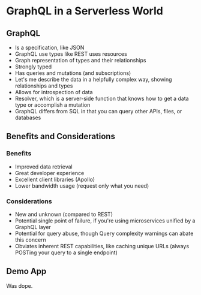 # GraphQL in a Serverless World

## GraphQL

* Is a specification, like JSON
* GraphQL use types like REST uses resources
* Graph representation of types and their relationships
* Strongly typed
* Has queries and mutations (and subscriptions)
* Let's me describe the data in a helpfully complex way, showing relationships and types
* Allows for introspection of data
* Resolver, which is a server-side function that knows how to get a data type or accomplish a mutation
* GraphQL differs from SQL in that you can query other APIs, files, or databases

## Benefits and Considerations

### Benefits

* Improved data retrieval
* Great developer experience
* Excellent client libraries (Apollo)
* Lower bandwidth usage (request only what you need)

### Considerations

* New and unknown (compared to REST)
* Potential single point of failure, if you're using microservices unified by a GraphQL layer
* Potential for query abuse, though Query complexity warnings can abate this concern
* Obviates inherent REST capabilities, like caching unique URLs (always POSTing your query to a single endpoint)

## Demo App

Was dope.
